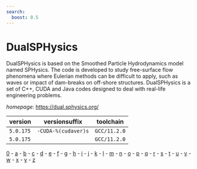 ```yaml
---
search:
  boost: 0.5
---
```

# DualSPHysics

DualSPHysics is based on the Smoothed Particle Hydrodynamics model named SPHysics.   The code is developed to study free-surface flow phenomena where Eulerian methods  can be difficult to apply, such as waves or impact of dam-breaks on off-shore  structures. DualSPHysics is a set of C++, CUDA and Java codes designed to deal  with real-life engineering problems.

*homepage*: <https://dual.sphysics.org/>

version | versionsuffix | toolchain
--------|---------------|----------
``5.0.175`` | ``-CUDA-%(cudaver)s`` | ``GCC/11.2.0``
``5.0.175`` |  | ``GCC/11.2.0``

[0](../0/index.md) - [a](../a/index.md) - [b](../b/index.md) - [c](../c/index.md) - [d](../d/index.md) - [e](../e/index.md) - [f](../f/index.md) - [g](../g/index.md) - [h](../h/index.md) - [i](../i/index.md) - [j](../j/index.md) - [k](../k/index.md) - [l](../l/index.md) - [m](../m/index.md) - [n](../n/index.md) - [o](../o/index.md) - [p](../p/index.md) - [q](../q/index.md) - [r](../r/index.md) - [s](../s/index.md) - [t](../t/index.md) - [u](../u/index.md) - [v](../v/index.md) - [w](../w/index.md) - [x](../x/index.md) - [y](../y/index.md) - [z](../z/index.md)

